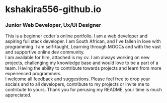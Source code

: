 # kshakira556-github.io
<h3>Junior Web Developer, Ux/Ui Designer</h3>

<article>
  This is a beginner coder's online portfolio.
  I am a web developer and aspiring full stack developer.
  I am South African, and I've fallen in love with programming.
  I am self-taught, Learning through MOOCs and with the vast and supportive online dev community.
</article>

<article>
  I am available for hire, attached is my cv.
  I am always working on new projects, challenging my knowledge base and would love to be a part of a team. Having the ability to contribute towards projects and learn from more experienced programmers.
</article>

<article>
  I welcome all feedback and suggestions. Please feel free to drop your socials and to all developers, contribute to my projects or invite me to contribute to yours.
  Thank you for perusing my README, your time is much appreciated.
</article>
